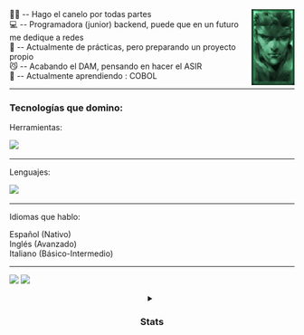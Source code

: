 

<img align='right' src=https://github.com/insonyy/insonyy/blob/56df13b338f8c02fbe32d9b7b059e17e4be344ab/tumblr_ma5f9esvJD1rvkdlio1_r3_250.gif width='15%'>
  🤸‍♀️ -- Hago el canelo por todas partes<br>
  💻 -- Programadora (junior) backend, puede que en un futuro me dedique a redes<br>
  🫡 -- Actualmente de prácticas, pero preparando un proyecto propio<br>
  😼 -- Acabando el DAM, pensando en hacer el ASIR<br>
  📖 -- Actualmente aprendiendo : COBOL

  * * *

### Tecnologías que domino:

Herramientas:
<p align="left">
  <a href="https://skillicons.dev">
    <img src="https://skillicons.dev/icons?i=git,docker,powershell,linux,androidstudio,apollo,postman,mongo,hibernate,spring,unity,idea,vim&perline=8" />
  </a>
</p>

* * *

Lenguajes:

<p align="left">
  <a href="https://skillicons.dev">
    <img src="https://skillicons.dev/icons?i=java,python,kotlin,bash,cs,css,html,mysql, &perline=8" />
  </a>
</p>

* * *

Idiomas que hablo:

Español (Nativo)<br>
Inglés (Avanzado)<br>
Italiano (Básico-Intermedio)<br>

* * *

![](https://komarev.com/ghpvc/?username=insonyy&color=blue) ![](https://www.codewars.com/users/insonyy/badges/small)

<details align = "center">
<summary><h3 align="center">Stats</h2></summary>  

<p align="center">
  <img src="https://github-readme-stats.vercel.app/api?username=insonyy&show_icons=true&theme=tokyonight"/>
  <img width="auto" src ="https://github-readme-stats.vercel.app/api/top-langs/?username=insonyy&theme=tokyonight">
</p>
<br>
</details>
